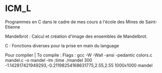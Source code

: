 # ICM_L
Programmes en C dans le cadre de mes cours à l'école des Mines de Saint-Etienne


Mandelbrot : 
Calcul et création d'image des ensembles de Mandelbrot.

C : 
Fonctions diverses pour la prise en main du language

Pour compiler | To compile : 
Flags :
gcc -W -Wall -ansi -pedantic colors.c mandel.c -o mandel -lm ;time ./mandel 300 -1.142817421949293,-0.21198254168631775,2.55,2.55 1000x1000  mandel
